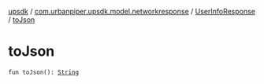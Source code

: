 [upsdk](../../index.md) / [com.urbanpiper.upsdk.model.networkresponse](../index.md) / [UserInfoResponse](index.md) / [toJson](./to-json.md)

# toJson

`fun toJson(): `[`String`](https://kotlinlang.org/api/latest/jvm/stdlib/kotlin/-string/index.html)